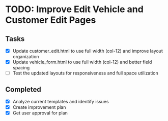 # TODO: Improve Edit Vehicle and Customer Edit Pages

## Tasks
- [x] Update customer_edit.html to use full width (col-12) and improve layout organization
- [x] Update vehicle_form.html to use full width (col-12) and better field spacing
- [ ] Test the updated layouts for responsiveness and full space utilization

## Completed
- [x] Analyze current templates and identify issues
- [x] Create improvement plan
- [x] Get user approval for plan
